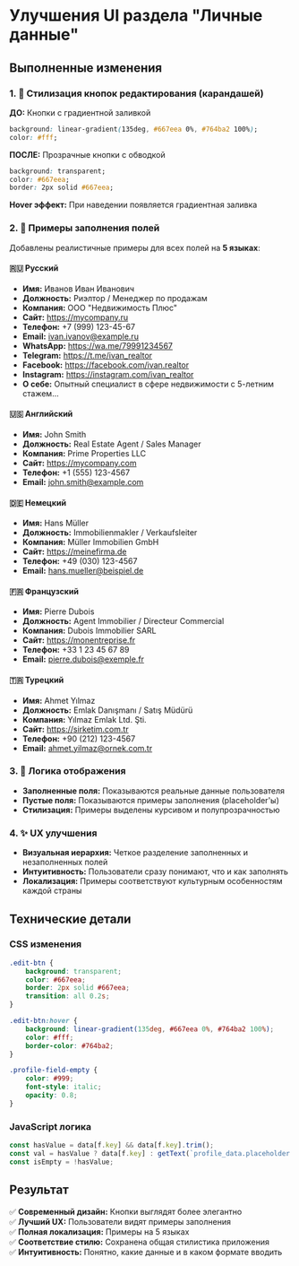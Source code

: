 # Улучшения UI раздела "Личные данные"

## Выполненные изменения

### 1. 🎨 Стилизация кнопок редактирования (карандашей)

**ДО:** Кнопки с градиентной заливкой
```css
background: linear-gradient(135deg, #667eea 0%, #764ba2 100%);
color: #fff;
```

**ПОСЛЕ:** Прозрачные кнопки с обводкой
```css
background: transparent;
color: #667eea;
border: 2px solid #667eea;
```

**Hover эффект:** При наведении появляется градиентная заливка

### 2. 📝 Примеры заполнения полей

Добавлены реалистичные примеры для всех полей на **5 языках**:

#### 🇷🇺 Русский
- **Имя:** Иванов Иван Иванович
- **Должность:** Риэлтор / Менеджер по продажам
- **Компания:** ООО "Недвижимость Плюс"
- **Сайт:** https://mycompany.ru
- **Телефон:** +7 (999) 123-45-67
- **Email:** ivan.ivanov@example.ru
- **WhatsApp:** https://wa.me/79991234567
- **Telegram:** https://t.me/ivan_realtor
- **Facebook:** https://facebook.com/ivan.realtor
- **Instagram:** https://instagram.com/ivan_realtor
- **О себе:** Опытный специалист в сфере недвижимости с 5-летним стажем...

#### 🇺🇸 Английский
- **Имя:** John Smith
- **Должность:** Real Estate Agent / Sales Manager
- **Компания:** Prime Properties LLC
- **Сайт:** https://mycompany.com
- **Телефон:** +1 (555) 123-4567
- **Email:** john.smith@example.com

#### 🇩🇪 Немецкий
- **Имя:** Hans Müller  
- **Должность:** Immobilienmakler / Verkaufsleiter
- **Компания:** Müller Immobilien GmbH
- **Сайт:** https://meinefirma.de
- **Телефон:** +49 (030) 123-4567
- **Email:** hans.mueller@beispiel.de

#### 🇫🇷 Французский
- **Имя:** Pierre Dubois
- **Должность:** Agent Immobilier / Directeur Commercial  
- **Компания:** Dubois Immobilier SARL
- **Сайт:** https://monentreprise.fr
- **Телефон:** +33 1 23 45 67 89
- **Email:** pierre.dubois@exemple.fr

#### 🇹🇷 Турецкий
- **Имя:** Ahmet Yılmaz
- **Должность:** Emlak Danışmanı / Satış Müdürü
- **Компания:** Yılmaz Emlak Ltd. Şti.
- **Сайт:** https://sirketim.com.tr
- **Телефон:** +90 (212) 123-4567
- **Email:** ahmet.yilmaz@ornek.com.tr

### 3. 🎯 Логика отображения

- **Заполненные поля:** Показываются реальные данные пользователя
- **Пустые поля:** Показываются примеры заполнения (placeholder'ы)
- **Стилизация:** Примеры выделены курсивом и полупрозрачностью

### 4. ✨ UX улучшения

- **Визуальная иерархия:** Четкое разделение заполненных и незаполненных полей
- **Интуитивность:** Пользователи сразу понимают, что и как заполнять
- **Локализация:** Примеры соответствуют культурным особенностям каждой страны

## Технические детали

### CSS изменения
```css
.edit-btn {
    background: transparent;
    color: #667eea;
    border: 2px solid #667eea;
    transition: all 0.2s;
}

.edit-btn:hover {
    background: linear-gradient(135deg, #667eea 0%, #764ba2 100%);
    color: #fff;
    border-color: #764ba2;
}

.profile-field-empty {
    color: #999;
    font-style: italic;
    opacity: 0.8;
}
```

### JavaScript логика
```javascript
const hasValue = data[f.key] && data[f.key].trim();
const val = hasValue ? data[f.key] : getText(`profile_data.placeholder.${f.key}`);
const isEmpty = !hasValue;
```

## Результат

✅ **Современный дизайн:** Кнопки выглядят более элегантно  
✅ **Лучший UX:** Пользователи видят примеры заполнения  
✅ **Полная локализация:** Примеры на 5 языках  
✅ **Соответствие стилю:** Сохранена общая стилистика приложения  
✅ **Интуитивность:** Понятно, какие данные и в каком формате вводить
